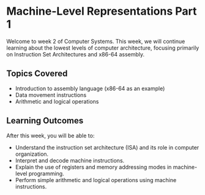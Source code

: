 # Machine-Level Representations Part 1

Welcome to week 2 of Computer Systems.  This week, we will continue learning about
the lowest levels of computer architecture, focusing primarily on Instruction
Set Architectures and x86-64 assembly.

## Topics Covered

- Introduction to assembly language (x86-64 as an example)
- Data movement instructions
- Arithmetic and logical operations

## Learning Outcomes

After this week, you will be able to:

- Understand the instruction set architecture (ISA) and its role in computer organization.
- Interpret and decode machine instructions.
- Explain the use of registers and memory addressing modes in machine-level programming.
- Perform simple arithmetic and logical operations using machine instructions.
  